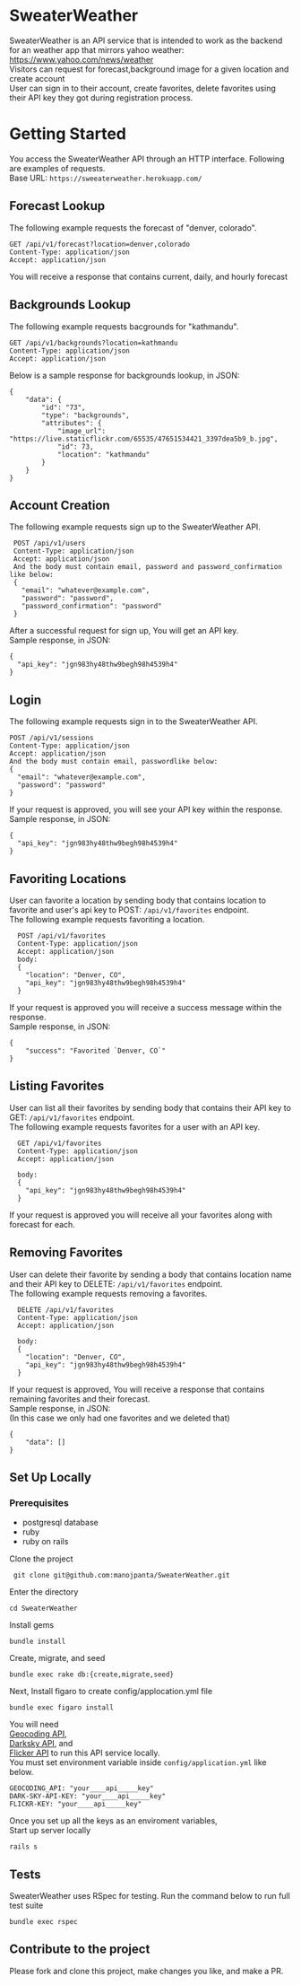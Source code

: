 # SweaterWeather

SweaterWeather is an API service that is intended to work as the backend for an weather app that mirrors yahoo weather:   https://www.yahoo.com/news/weather  
Visitors can request for forecast,background image for a given location and create account  
User can sign in to their account, create favorites, delete favorites using their API key they got during registration   process.  

# Getting Started
You access the SweaterWeather API through an HTTP interface. Following are examples of requests.  
Base URL: `https://sweeaterweather.herokuapp.com/`
## Forecast Lookup
The following example requests the forecast of  "denver, colorado".  
```
GET /api/v1/forecast?location=denver,colorado
Content-Type: application/json
Accept: application/json
```
You will receive a response that contains current, daily, and hourly forecast   
## Backgrounds Lookup
The following example requests bacgrounds for  "kathmandu". 
```
GET /api/v1/backgrounds?location=kathmandu
Content-Type: application/json
Accept: application/json
```
Below is a sample response for backgrounds lookup, in JSON:  
```
{  
    "data": {  
        "id": "73",  
        "type": "backgrounds",  
        "attributes": {  
            "image_url": "https://live.staticflickr.com/65535/47651534421_3397dea5b9_b.jpg",  
            "id": 73,  
            "location": "kathmandu"  
        }  
    }  
}
```

## Account Creation 
The following example requests sign up to the SweaterWeather API.  
```
 POST /api/v1/users 
 Content-Type: application/json
 Accept: application/json
 And the body must contain email, password and password_confirmation like below:
 { 
   "email": "whatever@example.com",
   "password": "password",
   "password_confirmation": "password"
 }
 ```
After a successful request for sign up, You will get an API key.   
Sample response, in JSON:  
```
{ 
  "api_key": "jgn983hy48thw9begh98h4539h4"
}
```

## Login
The following example requests sign in to the SweaterWeather API.  
```
POST /api/v1/sessions
Content-Type: application/json
Accept: application/json
And the body must contain email, passwordlike below:
{
  "email": "whatever@example.com",
  "password": "password"
}
```
If your request is approved, you will see your API key within the response.  
Sample response, in JSON:  
```
{
  "api_key": "jgn983hy48thw9begh98h4539h4"
}
```
## Favoriting Locations
User can favorite a location by sending body that contains location to favorite and user's api key to POST: `/api/v1/favorites` endpoint.  
The following example requests favoriting a location.  
``` 
  POST /api/v1/favorites
  Content-Type: application/json
  Accept: application/json
  body:
  {
    "location": "Denver, CO",
    "api_key": "jgn983hy48thw9begh98h4539h4"
  }
 ```
If your request is approved you will receive a success message within the response.  
Sample response, in JSON:  
```
{
    "success": "Favorited `Denver, CO`"
}
```
## Listing Favorites 
User can list all their favorites by sending body that contains their API key to GET: `/api/v1/favorites` endpoint.    
The following example requests favorites for a user with an API key.  
```
  GET /api/v1/favorites
  Content-Type: application/json
  Accept: application/json

  body:
  {
    "api_key": "jgn983hy48thw9begh98h4539h4"
  }
  ```
If your request is approved you will receive all your favorites along with forecast for each.  
## Removing Favorites  
User can delete their favorite by sending a body that contains location name and their API key to DELETE: `/api/v1/favorites` endpoint.  
The following example requests removing a favorites.  
```
  DELETE /api/v1/favorites
  Content-Type: application/json
  Accept: application/json

  body:
  {
    "location": "Denver, CO",
    "api_key": "jgn983hy48thw9begh98h4539h4"
  }
```
If your request is approved, You will receive a response that contains remaining favorites and their forecast.  
Sample response, in JSON:  
(In this case we only had one favorites and we deleted that)

```
{
    "data": []
}
``` 

## Set Up Locally 
### Prerequisites 
* postgresql database  
* ruby  
* ruby on rails  


Clone the project   
```
 git clone git@github.com:manojpanta/SweaterWeather.git
```
Enter the directory  
```
cd SweaterWeather
```
Install gems  
```
bundle install
```
Create, migrate, and seed  
```
bundle exec rake db:{create,migrate,seed}
```
Next, Install figaro to create config/applocation.yml file  
```
bundle exec figaro install 
```
You will need  
[Geocoding API](https://developers.google.com/maps/documentation/geocoding/get-api-key),  
[Darksky API](https://darksky.net/dev), and  
[Flicker API](https://www.flickr.com/services/api/misc.api_keys.html) to run this API service locally.  
You must set environment variable inside `config/application.yml` like below.  
```
GEOCODING_API: "your____api_____key"
DARK-SKY-API-KEY: "your____api_____key"
FLICKR-KEY: "your____api_____key"
```
Once you set up all the keys as an enviroment variables,  
Start up server locally  
```
rails s
```
## Tests
SweaterWeather uses RSpec for testing. Run the command below to run full test suite
```
bundle exec rspec 
```
## Contribute to the project
Please fork and clone this project, make changes you like, and make a PR.

